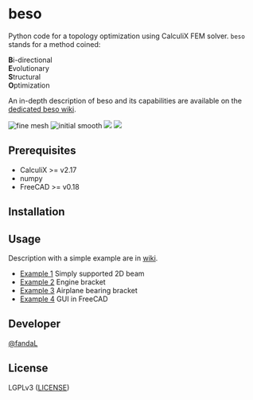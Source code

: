 # beso
Python code for a topology optimization using CalculiX FEM solver. `beso` stands for a method coined:

**B**i-directional  
**E**volutionary  
**S**tructural  
**O**ptimization 
 
 An in-depth description of beso and its capabilities are available on the [dedicated beso wiki](https://github.com/calculix/beso/wiki/Basic-description).

![fine mesh](https://github.com/fandaL/beso/raw/master/wiki_files/example_3/results-fine_mesh.png)
![initial smooth](https://github.com/fandaL/beso/raw/master/wiki_files/example_3/results-initial_smooth.png)
![](https://github.com/fandaL/beso/raw/master/wiki_files/example_2/resulting_mesh.png)
![](https://github.com/fandaL/beso/raw/master/wiki_files/example_2/resulting_mesh_FI.png)

## Prerequisites

* CalculiX >= v2.17
* numpy
* FreeCAD >= v0.18

## Installation


## Usage

Description with a simple example are in [wiki](https://github.com/fandaL/beso/wiki).

* [Example 1](https://github.com/calculix/beso/wiki/Example-1:-simply-supported-2D-beam) Simply supported 2D beam
* [Example 2](https://github.com/calculix/beso/wiki/Example-2:-engine-bracket) Engine bracket
* [Example 3](https://github.com/calculix/beso/wiki/Example-3:-airplane-bearing-bracket) Airplane bearing bracket
* [Example 4](https://github.com/calculix/beso/wiki/Example-4:-GUI-in-FreeCAD) GUI in FreeCAD

## Developer

[@fandaL](https;//github.com/fandaL)

## License

LGPLv3 ([LICENSE](LICENSE))